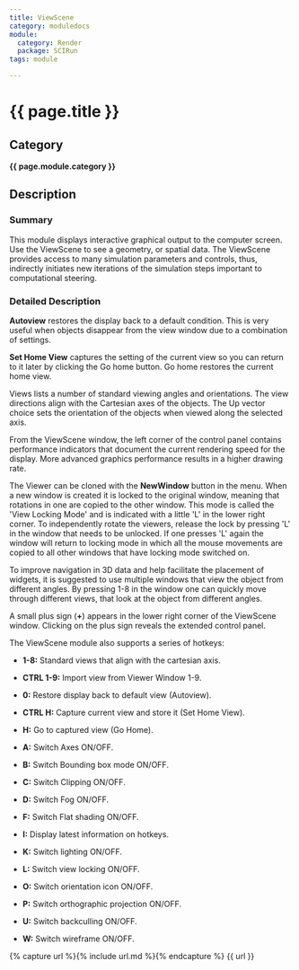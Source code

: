 ```yaml
---
title: ViewScene
category: moduledocs
module:
  category: Render
  package: SCIRun
tags: module

---
```


# {{ page.title }}

## Category

**{{ page.module.category }}**

## Description

### Summary

This module displays interactive graphical output to the computer screen. Use the ViewScene to see a geometry, or spatial data. The ViewScene provides access to many simulation parameters and controls, thus, indirectly initiates new iterations of the simulation steps important to computational steering.

### Detailed Description

**Autoview** restores the display back to a default condition. This is very useful when objects disappear from the view window due to a combination of settings. 

**Set Home View** captures the setting of the current view so you can return to it later by clicking the Go home button. Go home restores the current home view.

Views lists a number of standard viewing angles and orientations. The view directions align with the Cartesian axes of the objects. The Up vector choice sets the orientation of the objects when viewed along the selected axis.

From the ViewScene window, the left corner of the control panel contains performance indicators that document the current rendering speed for the display. More advanced graphics performance results in a higher drawing rate.

The Viewer can be cloned with the **NewWindow** button in the menu. When a new window is created it is locked to the original window, meaning that rotations in one are copied to the other window. This mode is called the 'View Locking Mode' and is indicated with a little 'L' in the lower right corner. To independently rotate the viewers, release the lock by pressing 'L' in the window that needs to be unlocked. If one presses 'L' again the window will return to locking mode in which all the mouse movements are copied to all other windows that have locking mode switched on.

To improve navigation in 3D data and help facilitate the placement of widgets, it is suggested to use multiple windows that view the object from different angles. By pressing 1-8 in the window one can quickly move through different views, that look at the object from different angles.

A small plus sign (**+**) appears in the lower right corner of the ViewScene window. Clicking on the plus sign reveals the extended control panel.

The ViewScene module also supports a series of hotkeys:

  * **1-8:** Standard views that align with the cartesian axis.

  * **CTRL 1-9:** Import view from Viewer Window 1-9.

  * **0:** Restore display back to default view (Autoview).

  * **CTRL H:** Capture current view and store it (Set Home View).

  * **H:** Go to captured view (Go Home).

  * **A:** Switch Axes ON/OFF.

  * **B:** Switch Bounding box mode ON/OFF.

  * **C:** Switch Clipping ON/OFF.

  * **D:** Switch Fog ON/OFF.

  * **F:** Switch Flat shading ON/OFF.

  * **I:** Display latest information on hotkeys.

  * **K:** Switch lighting ON/OFF.

  * **L:** Switch view locking ON/OFF.

  * **O:** Switch orientation icon ON/OFF.

  * **P:** Switch orthographic projection ON/OFF.

  * **U:** Switch backculling ON/OFF.

  * **W:** Switch wireframe ON/OFF.

{% capture url %}{% include url.md %}{% endcapture %}
{{ url }}
